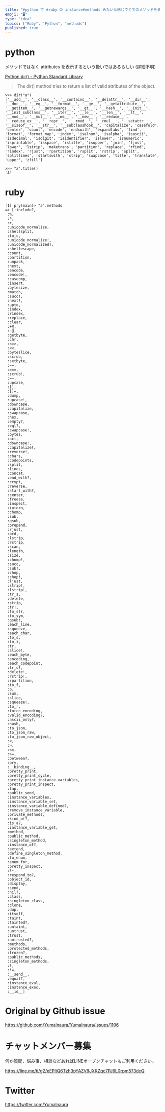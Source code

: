 ```yaml
---
title: "#python で #ruby の instance#methods みたいな感じで全てのメソッドを表示するらしき例"
emoji: "🖥"
type: "idea"
topics: ["Ruby", "Python", "methods"]
published: true
---
```


# python 

メソッドではなく attributes を表示するという扱いではあるらしい (詳細不明)

[Python dir() - Python Standard Library](https://www.programiz.com/python-programming/methods/built-in/dir)

>The dir() method tries to return a list of valid attributes of the object.

```
>>> dir("a")
['__add__', '__class__', '__contains__', '__delattr__', '__dir__', '__doc__', '__eq__', '__format__', '__ge__', '__getattribute__', '__getitem__', '__getnewargs__', '__gt__', '__hash__', '__init__', '__init_subclass__', '__iter__', '__le__', '__len__', '__lt__', '__mod__', '__mul__', '__ne__', '__new__', '__reduce__', '__reduce_ex__', '__repr__', '__rmod__', '__rmul__', '__setattr__', '__sizeof__', '__str__', '__subclasshook__', 'capitalize', 'casefold', 'center', 'count', 'encode', 'endswith', 'expandtabs', 'find', 'format', 'format_map', 'index', 'isalnum', 'isalpha', 'isascii', 'isdecimal', 'isdigit', 'isidentifier', 'islower', 'isnumeric', 'isprintable', 'isspace', 'istitle', 'isupper', 'join', 'ljust', 'lower', 'lstrip', 'maketrans', 'partition', 'replace', 'rfind', 'rindex', 'rjust', 'rpartition', 'rsplit', 'rstrip', 'split', 'splitlines', 'startswith', 'strip', 'swapcase', 'title', 'translate', 'upper', 'zfill']
```

```
>>> "a".title()
'A'
```

# ruby

```
[1] pry(main)> "a".methods
=> [:include?,
 :%,
 :*,
 :+,
 :unicode_normalize,
 :shellsplit,
 :to_c,
 :unicode_normalize!,
 :unicode_normalized?,
 :shellescape,
 :count,
 :partition,
 :unpack,
 :next,
 :encode,
 :encode!,
 :casecmp,
 :insert,
 :bytesize,
 :match,
 :succ!,
 :next!,
 :upto,
 :index,
 :rindex,
 :replace,
 :clear,
 :+@,
 :-@,
 :getbyte,
 :chr,
 :<=>,
 :<<,
 :byteslice,
 :scrub,
 :setbyte,
 :==,
 :===,
 :scrub!,
 :=~,
 :upcase,
 :[],
 :[]=,
 :dump,
 :upcase!,
 :downcase,
 :capitalize,
 :swapcase,
 :hex,
 :empty?,
 :eql?,
 :swapcase!,
 :bytes,
 :oct,
 :downcase!,
 :capitalize!,
 :reverse!,
 :chars,
 :codepoints,
 :split,
 :lines,
 :concat,
 :end_with?,
 :crypt,
 :reverse,
 :start_with?,
 :center,
 :freeze,
 :inspect,
 :intern,
 :chomp,
 :sub,
 :gsub,
 :prepend,
 :rjust,
 :ord,
 :lstrip,
 :rstrip,
 :scan,
 :length,
 :size,
 :chomp!,
 :succ,
 :sub!,
 :chop,
 :chop!,
 :ljust,
 :strip!,
 :lstrip!,
 :tr_s,
 :delete,
 :strip,
 :tr!,
 :to_str,
 :to_sym,
 :gsub!,
 :each_line,
 :squeeze,
 :each_char,
 :to_s,
 :to_i,
 :tr,
 :slice!,
 :each_byte,
 :encoding,
 :each_codepoint,
 :tr_s!,
 :delete!,
 :rstrip!,
 :rpartition,
 :to_f,
 :b,
 :sum,
 :slice,
 :squeeze!,
 :to_r,
 :force_encoding,
 :valid_encoding?,
 :ascii_only?,
 :hash,
 :to_json,
 :to_json_raw,
 :to_json_raw_object,
 :<,
 :>,
 :<=,
 :>=,
 :between?,
 :pry,
 :__binding__,
 :pretty_print,
 :pretty_print_cycle,
 :pretty_print_instance_variables,
 :pretty_print_inspect,
 :tap,
 :public_send,
 :instance_variables,
 :instance_variable_set,
 :instance_variable_defined?,
 :remove_instance_variable,
 :private_methods,
 :kind_of?,
 :is_a?,
 :instance_variable_get,
 :method,
 :public_method,
 :singleton_method,
 :instance_of?,
 :extend,
 :define_singleton_method,
 :to_enum,
 :enum_for,
 :pretty_inspect,
 :!~,
 :respond_to?,
 :object_id,
 :display,
 :send,
 :nil?,
 :class,
 :singleton_class,
 :clone,
 :dup,
 :itself,
 :taint,
 :tainted?,
 :untaint,
 :untrust,
 :trust,
 :untrusted?,
 :methods,
 :protected_methods,
 :frozen?,
 :public_methods,
 :singleton_methods,
 :!,
 :!=,
 :__send__,
 :equal?,
 :instance_eval,
 :instance_exec,
 :__id__]
```

# Original by Github issue

https://github.com/YumaInaura/YumaInaura/issues/1106








<!-- Update From Qiita API -->

# チャットメンバー募集


何か質問、悩み事、相談などあればLINEオープンチャットもご利用ください。

https://line.me/ti/g2/eEPltQ6Tzh3pYAZV8JXKZqc7PJ6L0rpm573dcQ





# Twitter


https://twitter.com/YumaInaura


<!-- Update From Qiita API -->


